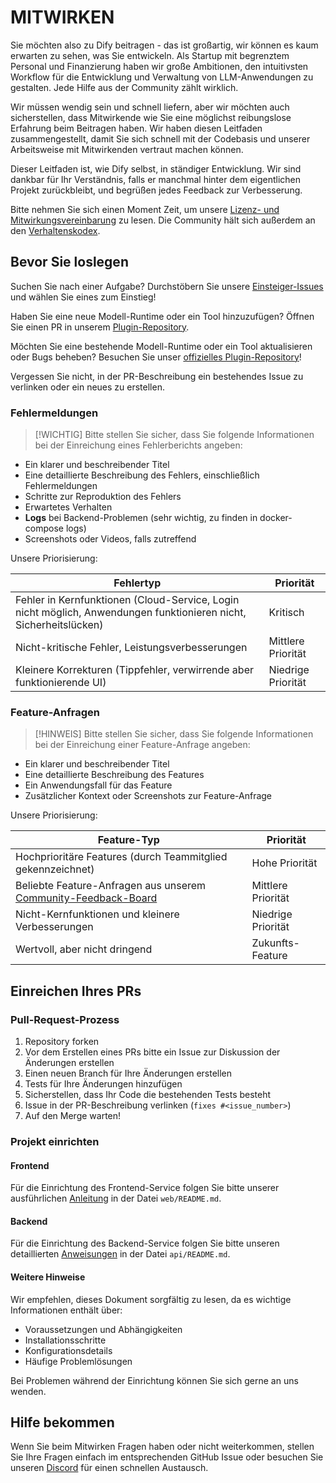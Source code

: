 # MITWIRKEN

Sie möchten also zu Dify beitragen - das ist großartig, wir können es kaum erwarten zu sehen, was Sie entwickeln. Als Startup mit begrenztem Personal und Finanzierung haben wir große Ambitionen, den intuitivsten Workflow für die Entwicklung und Verwaltung von LLM-Anwendungen zu gestalten. Jede Hilfe aus der Community zählt wirklich.

Wir müssen wendig sein und schnell liefern, aber wir möchten auch sicherstellen, dass Mitwirkende wie Sie eine möglichst reibungslose Erfahrung beim Beitragen haben. Wir haben diesen Leitfaden zusammengestellt, damit Sie sich schnell mit der Codebasis und unserer Arbeitsweise mit Mitwirkenden vertraut machen können.

Dieser Leitfaden ist, wie Dify selbst, in ständiger Entwicklung. Wir sind dankbar für Ihr Verständnis, falls er manchmal hinter dem eigentlichen Projekt zurückbleibt, und begrüßen jedes Feedback zur Verbesserung.

Bitte nehmen Sie sich einen Moment Zeit, um unsere [Lizenz- und Mitwirkungsvereinbarung](./LICENSE) zu lesen. Die Community hält sich außerdem an den [Verhaltenskodex](https://github.com/langgenius/.github/blob/main/CODE_OF_CONDUCT.md).

## Bevor Sie loslegen

Suchen Sie nach einer Aufgabe? Durchstöbern Sie unsere [Einsteiger-Issues](https://github.com/langgenius/dify/issues?q=is%3Aissue%20state%3Aopen%20label%3A%22good%20first%20issue%22) und wählen Sie eines zum Einstieg!

Haben Sie eine neue Modell-Runtime oder ein Tool hinzuzufügen? Öffnen Sie einen PR in unserem [Plugin-Repository](https://github.com/langgenius/dify-plugins).

Möchten Sie eine bestehende Modell-Runtime oder ein Tool aktualisieren oder Bugs beheben? Besuchen Sie unser [offizielles Plugin-Repository](https://github.com/langgenius/dify-official-plugins)!

Vergessen Sie nicht, in der PR-Beschreibung ein bestehendes Issue zu verlinken oder ein neues zu erstellen.

### Fehlermeldungen

> [!WICHTIG]
> Bitte stellen Sie sicher, dass Sie folgende Informationen bei der Einreichung eines Fehlerberichts angeben:

- Ein klarer und beschreibender Titel
- Eine detaillierte Beschreibung des Fehlers, einschließlich Fehlermeldungen
- Schritte zur Reproduktion des Fehlers
- Erwartetes Verhalten
- **Logs** bei Backend-Problemen (sehr wichtig, zu finden in docker-compose logs)
- Screenshots oder Videos, falls zutreffend

Unsere Priorisierung:

  | Fehlertyp                                                    | Priorität       |
  | ------------------------------------------------------------ | --------------- |
  | Fehler in Kernfunktionen (Cloud-Service, Login nicht möglich, Anwendungen funktionieren nicht, Sicherheitslücken) | Kritisch        |
  | Nicht-kritische Fehler, Leistungsverbesserungen              | Mittlere Priorität |
  | Kleinere Korrekturen (Tippfehler, verwirrende aber funktionierende UI) | Niedrige Priorität |

### Feature-Anfragen

> [!HINWEIS]
> Bitte stellen Sie sicher, dass Sie folgende Informationen bei der Einreichung einer Feature-Anfrage angeben:

- Ein klarer und beschreibender Titel
- Eine detaillierte Beschreibung des Features
- Ein Anwendungsfall für das Feature
- Zusätzlicher Kontext oder Screenshots zur Feature-Anfrage

Unsere Priorisierung:

  | Feature-Typ                                                  | Priorität       |
  | ------------------------------------------------------------ | --------------- |
  | Hochprioritäre Features (durch Teammitglied gekennzeichnet)  | Hohe Priorität  |
  | Beliebte Feature-Anfragen aus unserem [Community-Feedback-Board](https://github.com/langgenius/dify/discussions/categories/feedbacks) | Mittlere Priorität |
  | Nicht-Kernfunktionen und kleinere Verbesserungen             | Niedrige Priorität |
  | Wertvoll, aber nicht dringend                                | Zukunfts-Feature |

## Einreichen Ihres PRs

### Pull-Request-Prozess

1. Repository forken
2. Vor dem Erstellen eines PRs bitte ein Issue zur Diskussion der Änderungen erstellen
3. Einen neuen Branch für Ihre Änderungen erstellen
4. Tests für Ihre Änderungen hinzufügen
5. Sicherstellen, dass Ihr Code die bestehenden Tests besteht
6. Issue in der PR-Beschreibung verlinken (`fixes #<issue_number>`)
7. Auf den Merge warten!

### Projekt einrichten

#### Frontend

Für die Einrichtung des Frontend-Service folgen Sie bitte unserer ausführlichen [Anleitung](https://github.com/langgenius/dify/blob/main/web/README.md) in der Datei `web/README.md`.

#### Backend

Für die Einrichtung des Backend-Service folgen Sie bitte unseren detaillierten [Anweisungen](https://github.com/langgenius/dify/blob/main/api/README.md) in der Datei `api/README.md`.

#### Weitere Hinweise

Wir empfehlen, dieses Dokument sorgfältig zu lesen, da es wichtige Informationen enthält über:
- Voraussetzungen und Abhängigkeiten
- Installationsschritte
- Konfigurationsdetails
- Häufige Problemlösungen

Bei Problemen während der Einrichtung können Sie sich gerne an uns wenden.

## Hilfe bekommen

Wenn Sie beim Mitwirken Fragen haben oder nicht weiterkommen, stellen Sie Ihre Fragen einfach im entsprechenden GitHub Issue oder besuchen Sie unseren [Discord](https://discord.gg/8Tpq4AcN9c) für einen schnellen Austausch.

